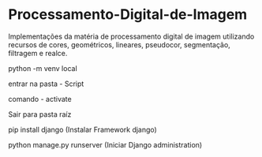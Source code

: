 # Processamento-Digital-de-Imagem
Implementações da matéria de processamento digital de imagem utilizando recursos de cores, geométricos, lineares, pseudocor, segmentação, filtragem e realce.

python -m venv local

entrar na pasta - Script

comando - activate

Sair para pasta raíz

pip install django (Instalar Framework django)

python manage.py runserver (Iniciar Django administration)
